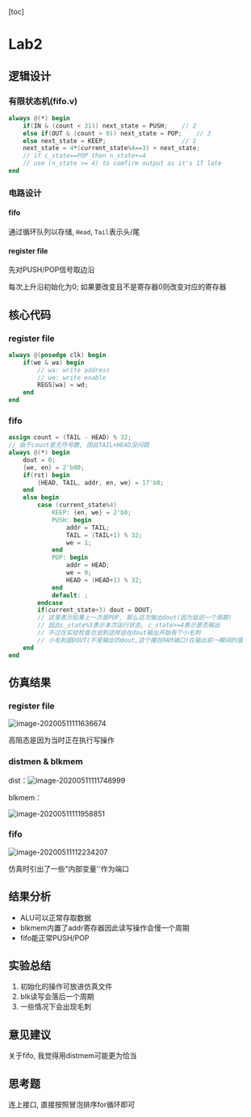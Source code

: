 [toc]

# Lab2

## 逻辑设计

### 有限状态机(fifo.v)

```verilog
always @(*) begin
    if(IN & (count < 31)) next_state = PUSH;	// 2
    else if(OUT & (count > 0)) next_state = POP;	// 3
    else next_state = KEEP;						// 1
    next_state = 4*(current_state%4==3) + next_state;
    // if c_state==POP then n_state+=4 
    // use (n_state >= 4) to comfirm output as it's 1T late
end
```

### 电路设计

#### fifo

通过循环队列以存储, `Head`, `Tail`表示头/尾

#### register file

先对PUSH/POP信号取边沿

每次上升沿初始化为0; 如果要改变且不是寄存器0则改变对应的寄存器

## 核心代码

### register file

```verilog
always @(posedge clk) begin
    if(we & wa) begin
        // wa: write address
        // we: write enable
        REGS[wa] = wd;
    end
end
```

### fifo

```verilog
assign count = (TAIL - HEAD) % 32;
// 由于count是无符号数, 因此TAIL<HEAD没问题
always @(*) begin
    dout = 0;
    {we, en} = 2'b00;
    if(rst) begin
        {HEAD, TAIL, addr, en, we} = 17'b0;
    end
    else begin
        case (current_state%4)
            KEEP: {en, we} = 2'b0;
        	PUSH: begin
                addr = TAIL;
                TAIL = (TAIL+1) % 32;
                we = 1;
            end
        	POP: begin
            	addr = HEAD;
                we = 0;
                HEAD = (HEAD+1) % 32;            
            end
            default: ;
        endcase
        if(current_state>3) dout = DOUT;
        // 这里表示如果上一次是POP, 那么这次输出dout(因为延迟一个周期)
        // 因此c_state%3表示本次运行状态, c_state>=4表示是否输出
        // 不过在实验检查也说到这样会在dout输出开始有个小毛刺
        // 小毛刺是DOUT(不是输出的dout,这个接在RAM端口)在输出前一瞬间的值
    end
end
```

## 仿真结果

### register file

![image-20200511111636674](C:\Users\YMXD\Desktop\course_notes\组成原理\Lab2\Lab2_PB18000162_郑在一_v1.assets\image-20200511111636674.png)

高阻态是因为当时正在执行写操作

### distmen & blkmem

dist：![image-20200511111748999](C:\Users\YMXD\Desktop\course_notes\组成原理\Lab2\Lab2_PB18000162_郑在一_v1.assets\image-20200511111748999.png)

blkmem：

![image-20200511111958851](C:\Users\YMXD\Desktop\course_notes\组成原理\Lab2\Lab2_PB18000162_郑在一_v1.assets\image-20200511111958851.png)

### fifo

![image-20200511112234207](C:\Users\YMXD\Desktop\course_notes\组成原理\Lab2\Lab2_PB18000162_郑在一_v1.assets\image-20200511112234207.png)

仿真时引出了一些"内部变量''作为端口

## 结果分析

+ ALU可以正常存取数据
+ blkmem内置了addr寄存器因此读写操作会慢一个周期
+ fifo能正常PUSH/POP

## 实验总结

1. 初始化的操作可放进仿真文件
2. blk读写会落后一个周期
3. 一些情况下会出现毛刺

## 意见建议

关于fifo, 我觉得用distmem可能更为恰当

## 思考题

连上接口, 直接按照冒泡排序for循环即可









